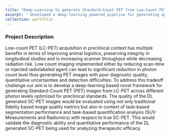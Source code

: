 ```yaml
---
title: "Deep-Learning to generate Standard-Count PET from Low-Count PET"
excerpt: " Developed a deep-learning powered pipeline for generating quantitative Standard-Count preclinical PET (SC-PET) images from different realizations of Low-Count preclinical PET (LC-PET). For generating SC-PET images we developed a novel deep-learning architecture called Attention based Residual Dilated Network (ARD-Net) consisting of Enhancement Attention Modules (EAM) for efficient feature learning and feature consolidation. The performance of the architecture was evaluated utilizing a multiobjective evaluation framework which consists of fidelity based metrics, task based segmentation performance analysis followed by a task-based quantification analysis to test the robustness of our designed DL framework to extreme low-count PET quantitative and segmentation recovery. <br/> The above pipeline was also replicated to design a self-supervised learning framework utilizing the Noise2Noise principle where SC-PET images were generated from Low-Count PET images only without corresponding ground truth. To realize the N2N principle we implemented the N2N Multi-Block Residual Networ (N2N-MBRNet) which consists of multiple residual units. [[CODE]](https://github.com/WU-C2IR2/DL-Framework-to-generate-preclinical-SC-PET-from-LC-PET) <br/><br/><img src='/images/dl-denoise.JPG'>"
collection: portfolio
---
```

### Project Description
Low-count PET (LC-PET) acquisition in preclinical context has multiple benefits in terms of improving animal logistics, preserving integrity in longitudinal studies and in increasing scanner throughput while decreasing radiation risk. Low count imaging implemented either by reducing scan-time or injected radiolabeled agent can lead to significant reduction in photon count level thus generating PET images with poor diagnostic quality, quantitative uncertainties and detection difficulties. To address this tradeoff challenge our aim is to develop a deep-learning based novel framework for generating Standard-Count PET (PET) images from LC-PET across different photon levels optimized for preclinical standards. The quality of the DL generated SC-PET images would be evaluated using not only traditional fidelity based image quality metrics but also in context of task-based segmentation performance and task-based quantification analysis (SUV Measurements and Radiomics) with respect to true SC-PET. This would validate the diagnostic ability and quantitative performance of the DL generated SC-PET being used for analyzing therapeutic efficacy.


